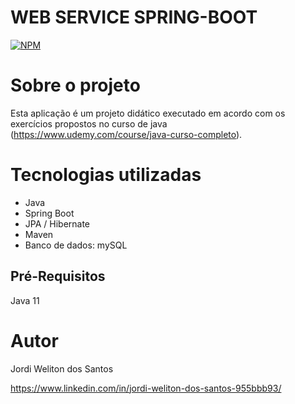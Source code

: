 # WEB SERVICE SPRING-BOOT
[![NPM](https://img.shields.io/npm/l/react)](https://github.com/Santosjordi/sts-jpa-ws-Udemy/blob/main/LICENSE) 

# Sobre o projeto

Esta aplicação é um projeto didático executado em acordo com os exercícios propostos no curso de java (https://www.udemy.com/course/java-curso-completo).

# Tecnologias utilizadas
- Java
- Spring Boot
- JPA / Hibernate
- Maven
- Banco de dados: mySQL

## Pré-Requisitos
Java 11

# Autor

Jordi Weliton dos Santos

https://www.linkedin.com/in/jordi-weliton-dos-santos-955bbb93/
